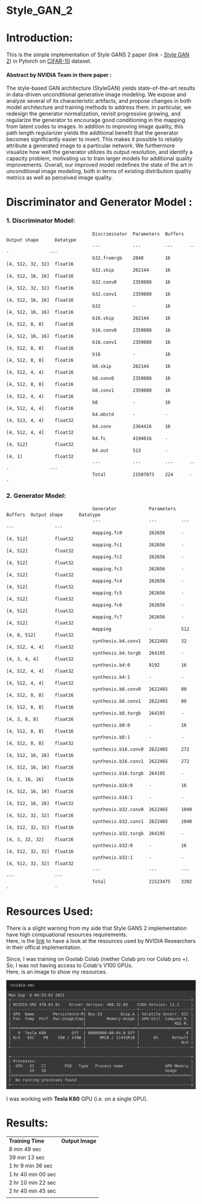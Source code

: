 <h1> Style_GAN_2 </h1>

# Introduction:

This is the simple implementation of Style GANS 2 paper (link - <a href = "https://arxiv.org/pdf/1912.04958.pdf">Style GAN 2</a>) in Pytorch on <a href = "https://www.cs.toronto.edu/~kriz/cifar.html">CIFAR-10</a> dataset.<br>

<h4> Abstract by NVIDIA Team in there paper :</h4>

The style-based GAN architecture (StyleGAN) yields
state-of-the-art results in data-driven unconditional generative image modeling. We expose and analyze several of
its characteristic artifacts, and propose changes in both
model architecture and training methods to address them.
In particular, we redesign the generator normalization, revisit progressive growing, and regularize the generator to
encourage good conditioning in the mapping from latent
codes to images. In addition to improving image quality,
this path length regularizer yields the additional benefit that
the generator becomes significantly easier to invert. This
makes it possible to reliably attribute a generated image to
a particular network. We furthermore visualize how well
the generator utilizes its output resolution, and identify a
capacity problem, motivating us to train larger models for
additional quality improvements. Overall, our improved
model redefines the state of the art in unconditional image
modeling, both in terms of existing distribution quality metrics as well as perceived image quality.

# Discriminator and Generator Model :

<h3><B>1. Discriminator Model:</B></h3>

                                    Discriminator  Parameters  Buffers  Output shape      Datatype
                                    ---            ---         ---      ---               ---     
                                    b32.fromrgb    2048        16       [4, 512, 32, 32]  float16 
                                    b32.skip       262144      16       [4, 512, 16, 16]  float16 
                                    b32.conv0      2359808     16       [4, 512, 32, 32]  float16 
                                    b32.conv1      2359808     16       [4, 512, 16, 16]  float16 
                                    b32            -           16       [4, 512, 16, 16]  float16 
                                    b16.skip       262144      16       [4, 512, 8, 8]    float16 
                                    b16.conv0      2359808     16       [4, 512, 16, 16]  float16 
                                    b16.conv1      2359808     16       [4, 512, 8, 8]    float16 
                                    b16            -           16       [4, 512, 8, 8]    float16 
                                    b8.skip        262144      16       [4, 512, 4, 4]    float16 
                                    b8.conv0       2359808     16       [4, 512, 8, 8]    float16 
                                    b8.conv1       2359808     16       [4, 512, 4, 4]    float16 
                                    b8             -           16       [4, 512, 4, 4]    float16 
                                    b4.mbstd       -           -        [4, 513, 4, 4]    float32 
                                    b4.conv        2364416     16       [4, 512, 4, 4]    float32 
                                    b4.fc          4194816     -        [4, 512]          float32 
                                    b4.out         513         -        [4, 1]            float32 
                                    ---            ---         ---      ---               ---     
                                    Total          21507073    224      -                 -      
                                    
                                    
<h3><B>2. Generator Model:</B></h3>
                                    
                                    Generator            Parameters  Buffers  Output shape      Datatype
                                    ---                  ---         ---      ---               ---     
                                    mapping.fc0          262656      -        [4, 512]          float32 
                                    mapping.fc1          262656      -        [4, 512]          float32 
                                    mapping.fc2          262656      -        [4, 512]          float32 
                                    mapping.fc3          262656      -        [4, 512]          float32 
                                    mapping.fc4          262656      -        [4, 512]          float32 
                                    mapping.fc5          262656      -        [4, 512]          float32 
                                    mapping.fc6          262656      -        [4, 512]          float32 
                                    mapping.fc7          262656      -        [4, 512]          float32 
                                    mapping              -           512      [4, 8, 512]       float32 
                                    synthesis.b4.conv1   2622465     32       [4, 512, 4, 4]    float32 
                                    synthesis.b4.torgb   264195      -        [4, 3, 4, 4]      float32 
                                    synthesis.b4:0       8192        16       [4, 512, 4, 4]    float32 
                                    synthesis.b4:1       -           -        [4, 512, 4, 4]    float32 
                                    synthesis.b8.conv0   2622465     80       [4, 512, 8, 8]    float16 
                                    synthesis.b8.conv1   2622465     80       [4, 512, 8, 8]    float16 
                                    synthesis.b8.torgb   264195      -        [4, 3, 8, 8]      float16 
                                    synthesis.b8:0       -           16       [4, 512, 8, 8]    float16 
                                    synthesis.b8:1       -           -        [4, 512, 8, 8]    float32 
                                    synthesis.b16.conv0  2622465     272      [4, 512, 16, 16]  float16 
                                    synthesis.b16.conv1  2622465     272      [4, 512, 16, 16]  float16 
                                    synthesis.b16.torgb  264195      -        [4, 3, 16, 16]    float16 
                                    synthesis.b16:0      -           16       [4, 512, 16, 16]  float16 
                                    synthesis.b16:1      -           -        [4, 512, 16, 16]  float32 
                                    synthesis.b32.conv0  2622465     1040     [4, 512, 32, 32]  float16 
                                    synthesis.b32.conv1  2622465     1040     [4, 512, 32, 32]  float16 
                                    synthesis.b32.torgb  264195      -        [4, 3, 32, 32]    float16 
                                    synthesis.b32:0      -           16       [4, 512, 32, 32]  float16 
                                    synthesis.b32:1      -           -        [4, 512, 32, 32]  float32 
                                    ---                  ---         ---      ---               ---     
                                    Total                21523475    3392     -                 -       


# Resources Used:

There is a slight warning from my side that Style GANS 2 implementation have high compuational resources requirements.<br>
Here, is the <a href = "https://github.com/NVlabs/stylegan2-ada-pytorch#:~:text=the%20quality%20metrics-,Requirements,Microsoft%20Visual%20Studio%5C%3CVERSION%3E%5CCommunity%5CVC%5CAuxiliary%5CBuild%5Cvcvars64.bat%22.,-Getting%20started">link</a> to have a look at the resources used by NVIDIA Researchers in their offical implementation.<br>

Since, I was training on Goolab Colab (niether Colab pro nor Colab pro +). So, I was not having access to Colab's V100 GPUs.<br>
Here, is an image to show my resources.

<img src = "https://github.com/AYUSH-ISHAN/Style_GAN_2/blob/main/resoures.png"/>

I was working with <B>Tesla K80</B> GPU (i.e. on a single GPU).

# Results:

<table>
  <tr>
    <td><B>Training Time</B></td>
    <td><B>Output Image</B></td>
  </tr>
  <tr>
    <td>8 min 49 sec</td>
    <td></td>
  </tr>
  <tr>
    <td>39 min 13 sec</td>
    <td></td>
  </tr>
  <tr>
    <td>1 hr 9 min 36 sec</td>
    <td></td>
  </tr>
  <tr>
    <td>1 hr 40 min 00 sec</td>
    <td></td>
  </tr>
  <tr>
    <td>2 hr 10 min 22 sec</td>
    <td></td>
  </tr>
  <tr>
    <td>2 hr 40 min 45 sec</td>
    <td></td>
  </tr>
  <tr>
    <td></td>
    <td></td>
  </tr>
</table>
